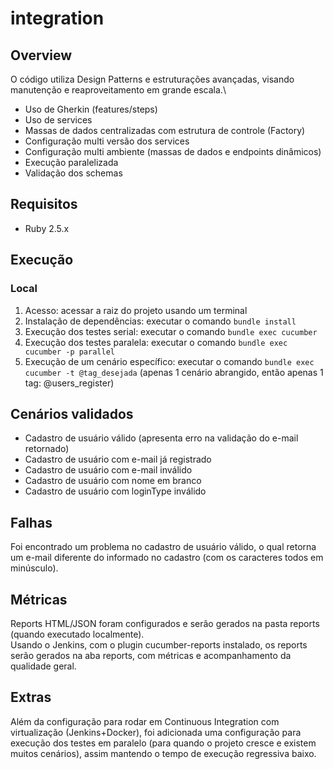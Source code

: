 # integration

## Overview
O código utiliza Design Patterns e estruturações avançadas, visando manutenção e reaproveitamento em grande escala.\
- Uso de Gherkin (features/steps)
- Uso de services
- Massas de dados centralizadas com estrutura de controle (Factory)
- Configuração multi versão dos services
- Configuração multi ambiente (massas de dados e endpoints dinâmicos)
- Execução paralelizada
- Validação dos schemas

## Requisitos
- Ruby 2.5.x

## Execução
### Local
1. Acesso: acessar a raiz do projeto usando um terminal
2. Instalação de dependências: executar o comando `bundle install`
3. Execução dos testes serial: executar o comando `bundle exec cucumber`
4. Execução dos testes paralela: executar o comando `bundle exec cucumber -p parallel`
5. Execução de um cenário específico: executar o comando `bundle exec cucumber -t @tag_desejada` (apenas 1 cenário abrangido, então apenas 1 tag: @users_register)

## Cenários validados
- Cadastro de usuário válido (apresenta erro na validação do e-mail retornado)
- Cadastro de usuário com e-mail já registrado
- Cadastro de usuário com e-mail inválido
- Cadastro de usuário com nome em branco
- Cadastro de usuário com loginType inválido

## Falhas
Foi encontrado um problema no cadastro de usuário válido, o qual retorna um e-mail diferente do informado no cadastro (com os caracteres todos em minúsculo).

## Métricas
Reports HTML/JSON foram configurados e serão gerados na pasta reports (quando executado localmente).\
Usando o Jenkins, com o plugin cucumber-reports instalado, os reports serão gerados na aba reports, com métricas e acompanhamento da qualidade geral.

## Extras
Além da configuração para rodar em Continuous Integration com virtualização (Jenkins+Docker), foi adicionada uma configuração para execução dos testes em paralelo (para quando o projeto cresce e existem muitos cenários), assim mantendo o tempo de execução regressiva baixo.
